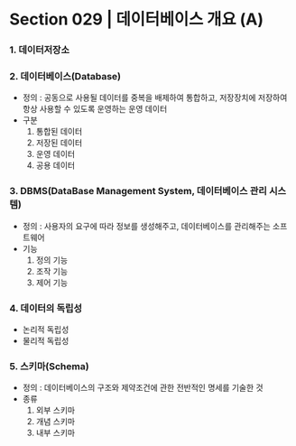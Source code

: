 # Section 029 | 데이터베이스 개요 (A)

### 1. 데이터저장소

### 2. 데이터베이스(Database)
- 정의 : 공동으로 사용될 데이터를 중복을 배제하여 통합하고, 저장장치에 저장하여 항상 사용할 수 있도록 운영하는 운영 데이터
- 구분
  1. 통합된 데이터
  2. 저장된 데이터
  3. 운영 데이터
  4. 공용 데이터

### 3. DBMS(DataBase Management System, 데이터베이스 관리 시스템)
- 정의 : 사용자의 요구에 따라 정보를 생성해주고, 데이터베이스를 관리해주는 소프트웨어
- 기능
  1. 정의 기능
  2. 조작 기능
  3. 제어 기능

### 4. 데이터의 독립성
- 논리적 독립성
- 물리적 독립성

### 5. 스키마(Schema)
- 정의 : 데이터베이스의 구조와 제약조건에 관한 전반적인 명세를 기술한 것
- 종류
  1. 외부 스키마
  2. 개념 스키마
  3. 내부 스키마